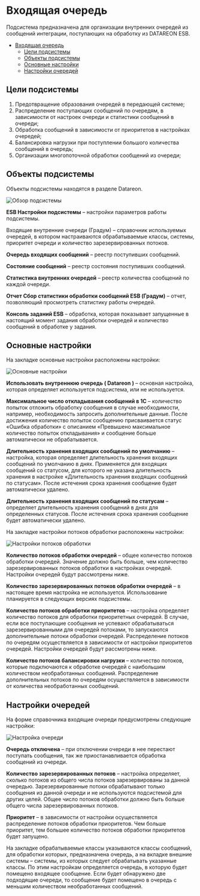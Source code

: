# Входящая очередь

Подсистема предназначена для организации внутренних очередей из сообщений интеграции, поступающих на обработку из DATAREON ESB.

- [Входящая очередь](#входящая-очередь)
  - [Цели подсистемы](#цели-подсистемы)
  - [Объекты подсистемы](#объекты-подсистемы)
  - [Основные настройки](#основные-настройки)
  - [Настройки очередей](#настройки-очередей)

## Цели подсистемы

1. Предотвращение образования очередей в передающей системе;
1. Распределение поступающих сообщений по очередям, в зависимости от настроек очереди и статистики сообщений в очереди;
1. Обработка сообщений в зависимости от приоритетов в настройках очередей;
1. Балансировка нагрузки при поступлении большого количества сообщений в очередь;
1. Организации многопоточной обработки сообщений из очереди;

## Объекты подсистемы

Объекты подсистемы находятся в разделе Datareon.

![Обзор подсистемы](Aspose.Words.2943f85b-ad58-4d22-91f3-87e0a1bd84e6.001.png)

**ESB Настройки подсистемы** – настройки параметров работы подсистемы.

Входящие внутренние очереди (Градум) – справочник используемых очередей, в котором настраиваются обрабатываемые классы, системы, приоритет очереди и количество зарезервированных потоков.

**Очередь входящих сообщений** – реестр поступивших сообщений.

**Состояние сообщений** – реестр состояния поступивших сообщений.

**Статистика внутренних очередей** – реестр количества сообщений по каждой очереди.

**Отчет Сбор статистики обработки сообщений ESB (Градум)** – отчет, позволяющий просмотреть статистику работы очередей.

**Консоль заданий ESB** – обработка, которая показывает запущенные в настоящий момент задания обработки очередей и количество сообщений в обработке у задания.

## Основные настройки

На закладке основные настройки расположены настройки:

![Основные настройки](Aspose.Words.2943f85b-ad58-4d22-91f3-87e0a1bd84e6.002.png)

**Использовать внутреннюю очередь ( Datareon )** – основная настройка, которая определяет используется подсистема, или не используется.

**Максимальное число откладывания сообщений в 1С** – количество попыток отложить обработку сообщения в случае необходимости, например, необходимость запросить дополнительные данные. После достижения количество попыток сообщению присваивается статус «Ошибка обработки» с описанием «Превышено максимальное количество попыток откладывания» и сообщение больше автоматически не обрабатывается.

**Длительность хранения входящих сообщений по умолчанию** – настройка, которая определяет длительность хранения входящих сообщений по умолчанию в днях. Применяется для входящих сообщений со статусом, для которого не указана длительность хранения в настройке «Длительность хранения входящих сообщений по статусам». После истечения срока хранения сообщение будет автоматически удалено.

**Длительность хранения входящих сообщений по статусам** – определяет длительность хранения сообщений в днях для определенных статусов. После истечения срока хранения сообщение будет автоматически удалено.

На закладке настройки потоков обработки расположены настройки:

![Настройки потоков обработки](Aspose.Words.2943f85b-ad58-4d22-91f3-87e0a1bd84e6.003.png)

**Количество потоков обработки очередей** – общее количество потоков обработки очередей. Значение должно быть больше, чем количество зарезервированных потоков обработки в настройках очередей. Настройки очередей будут рассмотрены ниже.

**Количество зарезервированных потоков обработки очередей** – в настоящее время настройка не используется. Использование планируется в следующих версиях подсистемы.

**Количество потоков обработки приоритетов** – настройка определяет количество потоков для обработки приоритетных очередей. В случае, если все поступающие сообщения не успевают обрабатываться зарезервированными для очередей потоками, то запускаются дополнительные потоки обработки очередей. Распределение потоков по очередям осуществляется в зависимости от настройки приоритетов очередей. Настройки очередей будут рассмотрены ниже.

**Количество потоков балансировки нагрузки** – количество потоков, которые подключаются к обработке очередей с наибольшим количеством необработанных сообщений. Распределение дополнительных потоков по очередям осуществляется в зависимости от количества необработанных сообщений.

## Настройки очередей

На форме справочника входящие очереди предусмотрены следующие настройки:

![Настройка очереди](Aspose.Words.2943f85b-ad58-4d22-91f3-87e0a1bd84e6.004.png)

**Очередь отключена** – при отключении очереди в нее перестают поступать сообщения, так же приостанавливается обработка сообщений из очереди.

**Количество зарезервированных потоков** – настройка определяет, сколько потоков из общего числа потоков зарезервированы за данной очередью. Зарезервированные потоки обрабатывают только сообщения из данной очереди и не используются подсистемой для других целей. Общее число потоков обработки должно быть больше общего числа зарезервированных потоков.

**Приоритет** – в зависимости от настройки осуществляется распределение потоков обработки приоритетов. Чем больше приоритет, тем большее количество потоков обработки приоритетов будет запущено.

На закладке обрабатываемые классы указываются классы сообщений, для обработки которых, предназначена очередь, а на вкладке внешние системы – системы, из которых следует обрабатывать указанные классы. По этим настройкам определяется очередь, в которую будет помещено входящее сообщение. Если будет обнаружено две подходящие очереди, то сообщение будет помещено в очередь с меньшим количеством необработанных сообщений.
